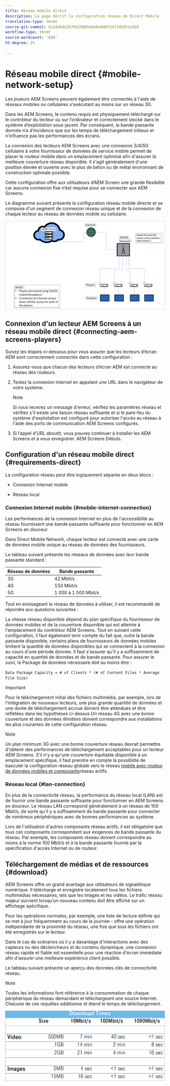 ```yaml
---
title: Réseau mobile direct
description: La page décrit la configuration réseau de Direct Mobile
translation-type: tm+mt
source-git-commit: d12de8de2b7bb29d85ebb0e046f2d1fd5051e928
workflow-type: tm+mt
source-wordcount: '826'
ht-degree: 2%

---
```



# Réseau mobile direct {#mobile-network-setup}

Les joueurs AEM Screens peuvent également être connectés à l&#39;aide de réseaux mobiles ou cellulaires s&#39;exécutant au moins sur un réseau 3G.

Dans les AEM Screens, le contenu requis est physiquement téléchargé sur le contrôleur du lecteur ou sur l’ordinateur et correctement stocké dans le système d’exploitation sous-jacent. Par conséquent, la bande passante donnée n’a d’incidence que sur les temps de téléchargement initiaux et n’influence pas les performances des écrans.

La connexion des lecteurs AEM Screens avec une connexion 3/4/5G cellulaire à votre fournisseur de données de service mobile permet de placer le routeur mobile dans un emplacement optimisé afin d&#39;assurer la meilleure couverture réseau disponible. Il s&#39;agit généralement d&#39;une position élevée et ouverte avec le plus de béton ou de métal environnant de construction optimale possible.

Cette configuration offre aux utilisateurs d’AEM Screen une grande flexibilité car aucune connexion fixe n’est requise pour se connecter aux AEM Screens.

Le diagramme suivant présente la configuration réseau mobile directe et se compose d&#39;un segment de connexion réseau unique et de la connexion de chaque lecteur au réseau de données mobile ou cellulaire.

![](/help/using/assets/direct-mobile-1.png)

## Connexion d&#39;un lecteur AEM Screens à un réseau mobile direct {#connecting-aem-screens-players}

Suivez les étapes ci-dessous pour vous assurer que les lecteurs d’écran AEM sont correctement connectés dans cette configuration :

1. Assurez-vous que chacun des lecteurs d’écran AEM est connecté au réseau des routeurs.

1. Testez la connexion Internet en appelant une URL dans le navigateur de votre système.

   >[!NOTE]
   >Si vous recevez un message d&#39;erreur, vérifiez les paramètres réseau et vérifiez s&#39;il existe une liaison réseau suffisante et si le pare-feu du système d&#39;exploitation est configuré pour autoriser l&#39;accès au réseau à l&#39;aide des ports de communication AEM Screens configurés.

1. Si l’appel d’URL aboutit, vous pouvez continuer à installer les AEM Screens et à vous enregistrer. AEM Screens Débuts.

## Configuration d&#39;un réseau mobile direct {#requirements-direct}

La configuration réseau peut être logiquement séparée en deux blocs :

* Connexion Internet mobile

* Réseau local

### Connexion Internet mobile {#mobile-internet-connection}

Les performances de la connexion Internet en plus de l&#39;accessibilité au réseau fournissent une bande passante suffisante pour fonctionner en AEM Screens en douceur.

Dans Direct Mobile Network, chaque lecteur est connecté avec une carte de données mobile unique au réseau de données des fournisseurs.

Le tableau suivant présente les réseaux de données avec leur bande passante standard :

| Réseau de données | Bande passante |
|--- |--- |
| 3G | 42 Mbit/s |
| 4G | 150 Mbit/s |
| 5G | 1 000 à 1 000 Mbit/s |

Tout en envisageant le réseau de données à utiliser, il est recommandé de répondre aux questions suivantes :

La vitesse réseau disponible dépend du plan spécifique du fournisseur de données mobiles et de la couverture disponible qui est atteinte à l&#39;emplacement du contrôleur AEM Screens.
Tout en suivant cette configuration, il faut également tenir compte du fait que, outre la bande passante disponible, certains plans de fournisseurs de données mobiles limitent la quantité de données disponibles qui se connectent à la connexion au cours d&#39;une période donnée. Il faut s&#39;assurer qu&#39;il y a suffisamment de capacité en quantité de données et de bande passante.
Pour assurer le suivi, le Package de données nécessaire doit au moins être :

`Data Package Capacity = # of Clients * (# of Content Files * Average File Size)`


>[!IMPORTANT]
>Pour le téléchargement initial des fichiers multimédia, par exemple, lors de l&#39;intégration de nouveaux lecteurs, une plus grande quantité de données et une durée de téléchargement accrue doivent être attendues et être reflétées dans les hypothèses ci-dessus.Un réseau 4G avec une *bonne* couverture et des données *illimitées* doivent correspondre aux installations les plus courantes de cette configuration réseau.

>[!NOTE]
>Un plan minimum 3G avec une bonne couverture réseau devrait permettre d&#39;obtenir des performances de téléchargement acceptables pour un lecteur AEM Screens. S&#39;il n&#39;y a qu&#39;une couverture équitable disponible à un emplacement spécifique, il faut prendre en compte la possibilité de basculer la configuration réseau globale vers le réseau [mobile avec routeur de données mobiles et composants](/help/using/mobile-network-router.md)réseau actifs.


### Réseau local {#lan-connection}

En plus de la connectivité réseau, la performance du réseau local (LAN) est de fournir une bande passante suffisante pour fonctionner en AEM Screens en douceur. Le réseau LAN correspond généralement à un réseau de 100 Mbit/s, de sorte qu&#39;il y a suffisamment de bande passante pour connecter de nombreux périphériques avec de bonnes performances au système.

Lors de l&#39;utilisation d&#39;autres composants réseau actifs, il est obligatoire que tous ces composants correspondent aux exigences de bande passante du réseau. Par exemple, les composants réseau doivent correspondre au moins à la norme 100 Mbit/s et à la bande passante fournie par la spécification d&#39;accès Internet ou de routeur.

## Téléchargement de médias et de ressources {#download}

AEM Screens offre un grand avantage aux utilisateurs de signalétique numérique. Il télécharge et enregistre localement tous les fichiers multimédias nécessaires, tels que les images et les vidéos. Le trafic réseau majeur survient lorsqu’un nouveau contenu doit être affiché sur un affichage spécifique.

Pour les opérations normales, par exemple, une liste de lecture définie qui se met à jour fréquemment au cours de la journée - offre une opération indépendante de la proximité du réseau, une fois que tous les fichiers ont été enregistrés sur le lecteur.

Dans le cas de scénarios où il y a davantage d&#39;interactions avec des capteurs ou des déclencheurs et du contenu dynamique, une connexion réseau rapide et fiable est essentielle pour une réaction d&#39;écran immédiate afin d&#39;assurer une meilleure expérience client possible.

Le tableau suivant présente un aperçu des données clés de connectivité réseau.

>[!NOTE]
>Toutes les informations font référence à la consommation de chaque périphérique du réseau demandant et téléchargeant une source Internet. Chacune de ces requêtes additionne et étend le temps de téléchargement.

![](/help/using/assets/download-times-mobile.png)



